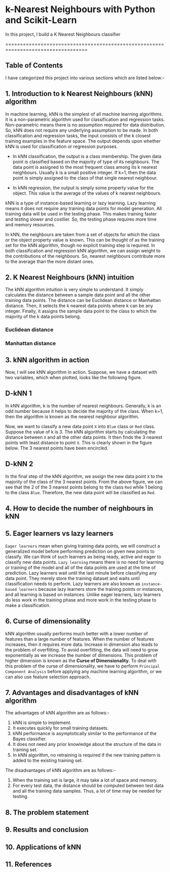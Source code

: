 # k-Nearest Neighbours with Python and Scikit-Learn

In this project, I build a K Nearest Neighbours classifier 


==================================================================================


## Table of Contents

I have categorized this project into various sections which are listed below:-





## 1. Introduction to k Nearest Neighbours (kNN) algorithm

In machine learning, kNN is the simplest of all machine learning algorithms. It is a non-parametric algorithm used for classification and regression tasks. Non-parametric means there is no assumption required for data distribution. So, kNN does not require any underlying assumption to be made. In both classification and regression tasks, the input consists of the k closest training examples in the feature space. The output depends upon whether kNN is used for classification or regression purposes.

-	In kNN classification, the output is a class membership. The given data point is classified based on the majority of type of its neighbours. The data point is assigned to the most frequent class among its k nearest neighbours. Usually k is a small positive integer. If k=1, then the data point is simply assigned to the class of that single nearest neighbour.

-	In kNN regression, the output is simply some property value for the object. This value is the average of the values of k nearest neighbours.


kNN is a type of instance-based learning or lazy learning. Lazy learning means it does not require any training data points for model generation. All training data will be used in the testing phase. This makes training faster and testing slower and costlier. So, the testing phase requires more time and memory resources.

In kNN, the neighbours are taken from a set of objects for which the class or the object property value is known. This can be thought of as the training set for the kNN algorithm, though no explicit training step is required. In both classification and regression kNN algorithm, we can assign weight to the contributions of the neighbours. So, nearest neighbours contribute more to the average than the more distant ones.



## 2. K Nearest Neighbours (kNN) intuition

The kNN algorithm intuition is very simple to understand. It simply calculates the distance between a sample data point and all the other training data points. The distance can be Euclidean distance or Manhattan distance. Then, it selects the k nearest data points where k can be any integer. Finally, it assigns the sample data point to the class to which the majority of the k data points belong.


### Euclidean distance

### Manhattan distance






## 3. kNN algorithm in action
Now, I will see kNN algorithm in action. Suppose, we have a dataset with two variables, which when plotted, looks like the following figure.

## D-kNN 1

In kNN algorithm, k is the number of nearest neighbours. Generally, k is an odd number because it helps to decide the majority of the class. When k=1, then the algorithm is known as the nearest neighbour algorithm.

Now, we want to classify a new data point `X` into `Blue` class or `Red` class. Suppose the value of k is 3. The kNN algorithm starts by calculating the distance between `X` and all the other data points. It then finds the 3 nearest points with least distance to point `X`. This is clearly shown in the figure below. The 3 nearest points have been encircled.

## D-kNN 2

In the final step of the kNN algorithm, we assign the new data point `X` to the majority of the class of the 3 nearest points. From the above figure, we can see that the 2 of the 3 nearest points belong to the class `Red` while 1 belong to the class `Blue`. Therefore, the new data point will be classified as `Red`.

## 4. How to decide the number of neighbours in kNN

## 5. Eager learners vs lazy learners
`Eager learners` mean when giving training data points, we will construct a generalized model before performing prediction on given new points to classify. We can think of such learners as being ready, active and eager to classify new data points. 
`Lazy learning` means there is no need for learning or training of the model and all of the data points are used at the time of prediction. Lazy learners wait until the last minute before classifying any data point. They merely store the training dataset and waits until classification needs to perform. Lazy learners are also known as `instance-based learners` because lazy learners store the training points or instances, and all learning is based on instances.
Unlike eager learners, lazy learners do less work in the training phase and more work in the testing phase to make a classification. 



## 6. Curse of dimensionality
kNN algorithm usually performs much better with a lower number of features than a large number of features. When the number of features increases, then it requires more data. Increase in dimension also leads to the problem of overfitting. To avoid overfitting, the data will need to grow exponentially as we increase the number of dimensions. This problem of higher dimension is known as the **Curse of Dimensionality**.
To deal with this problem of the curse of dimensionality, we have to perform `Principal Component Analysis` before applying any machine learning algorithm, or we can also use feature selection approach.


## 7. Advantages and disadvantages of kNN algorithm
The advantages of kNN algorithm are as follows:-
1.	kNN is simple to implement.
2.	It executes quickly for small training datasets.
3.	kNN performance is asymptotically similar to the performance of the Bayes classifier.
4.	It does not need any prior knowledge about the structure of the data in training set.
5.	In kNN algorithm, no retraining is required if the new training pattern is added to the existing training set.

The disadvantages of kNN algorithm are as follows:-
1.	When the training set is large, it may take a lot of space and memory.
2.	For every test data, the distance should be computed between test data and all the training data samples. Thus, a lot of time may be needed for testing.

## 8. The problem statement
## 9. Results and conclusion
## 10. Applications of kNN
## 11. References


